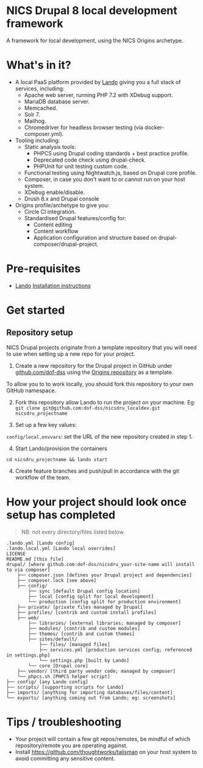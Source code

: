 # NICS Drupal 8 local development framework

A framework for local development, using the NICS Origins archetype.

# What's in it?

- A local PaaS platform provided by [Lando](https://github.com/lando/lando) giving you a full stack of services, including:
    - Apache web server, running PHP 7.2 with XDebug support.
    - MariaDB database server.
    - Memcached.
    - Solr 7.
    - Mailhog.
    - Chromedriver for headless browser testing (via docker-composer.yml).
- Tooling including:
    - Static analysis tools:
        - PHPCS using Drupal coding standards + best practice profile.
        - Deprecated code check using drupal-check.
        - PHPUnit for unit testing custom code. 
    - Functional testing using Nightwatch.js, based on Drupal core profile.
    - Composer, in case you don't want to or cannot run on your host system.
    - XDebug enable/disable.
    - Drush 8.x and Drupal console
- Origins profile/archetype to give you:
    - Circle CI integration.
    - Standardised Drupal features/config for:
        - Content editing
        - Content workflow
        - Application configuration and structure based on drupal-composer/drupal-project.

# Pre-requisites

- [Lando](https://github.com/lando/lando) [Installation instructions](https://docs.lando.dev/basics/installation.html)

# Get started

## Repository setup

NICS Drupal projects originate from a template repository that you will need to use when setting up a new repo for your project.

1. Create a new repository for the Drupal project in GitHub under [github.com/dof-dss](https://github.com/dof-dss) using the [Origins repository](https://github.com/dof-dss/nicsdru_origins_drupal) as a template.

To allow you to to work locally, you should fork this repository to your own GitHub namespace.

2. Fork this repository allow Lando to run the project on your machine. Eg: `git clone git@github.com:dof-dss/nicsdru_localdev.git nicsdru_projectname`

3. Set up a few key values:

`config/local.envvars`: set the URL of the new repository created in step 1.

4. Start Lando/provision the containers

`cd nicsdru_projectname && lando start`

4. Create feature branches and push/pull in accordance with the git workflow of the team.

# How your project should look once setup has completed

> NB: not every directory/files listed below.

```
.lando.yml [Lando config]
.lando.local.yml [Lando local overrides]
LICENSE
README.md [this file]
drupal/ [where github.com:dof-dss/nicsdru_your-site-name will install to via composer]
    ├── composer.json [defines your Drupal project and dependencies]
    ├── composer.lock [see above]
    ├── config/
        ├── sync [default Drupal config location]
        ├── local [config split for local development]
        └── production [config split for production environment]
    ├── private/ [private files managed by Drupal]
    ├── profiles/ [contrib and custom install profiles]
    ├── web/
        ├── libraries/ [external libraries; managed by composer]
        ├── modules/ [contrib and custom modules]
        ├── themes/ [contrib and custom themes]
        ├── sites/default/
            ├── files/ [managed files]
            ├── services.yml [production services config; referenced in settings.php]
            └── settings.php [built by Lando]
        └── core [Drupal core]
    ├── vendor/ [third party vendor code; managed by composer]
    └── phpcs.sh [PHPCS helper script]
├── config/ [any Lando config]
├── scripts/ [supporting scripts for Lando]
├── imports/ [anything for importing databases/files/content]
└── exports/ [anything coming out from Lando; eg: screenshots]
```

# Tips / troubleshooting

- Your project will contain a few git repos/remotes, be mindful of which repository/remote you are operating against.
- Install https://github.com/thoughtworks/talisman on your host system to avoid committing any sensitive content.